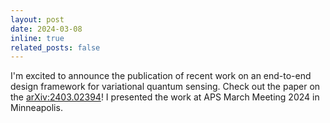 ```yaml
---
layout: post
date: 2024-03-08
inline: true
related_posts: false
---
```


I'm excited to announce the publication of recent work on an end-to-end design framework for variational quantum sensing. Check out the paper on the [arXiv:2403.02394](https://arxiv.org/abs/2403.02394)! I presented the work at APS March Meeting 2024 in Minneapolis.